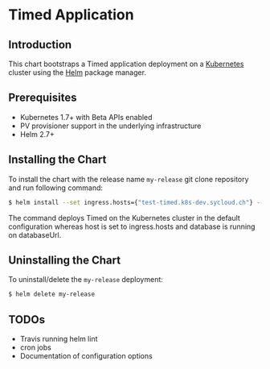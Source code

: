 # Timed Application

## Introduction

This chart bootstraps a Timed application deployment on a [Kubernetes](https://kubernetes.io) cluster using the [Helm](https://helm.sh) package manager.

## Prerequisites

- Kubernetes 1.7+ with Beta APIs enabled
- PV provisioner support in the underlying infrastructure
- Helm 2.7+

## Installing the Chart

To install the chart with the release name `my-release` git clone repository and run
following command:

```bash
$ helm install --set ingress.hosts={"test-timed.k8s-dev.sycloud.ch"} --set backend.service.databaseUrl="psql://user:password@host:5432/database"
```

The command deploys Timed on the Kubernetes cluster in the default configuration whereas host is set to ingress.hosts and database is running on databaseUrl.

## Uninstalling the Chart

To uninstall/delete the `my-release` deployment:

```bash
$ helm delete my-release
```

## TODOs

* Travis running helm lint
* cron jobs
* Documentation of configuration options
